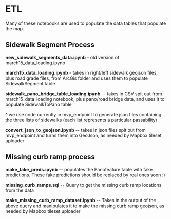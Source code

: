 # ETL

Many of these notebooks are used to populate the data tables that populate the map.

## Sidewalk Segment Process
**new_sidewalk_segments_data.ipynb** - old version of march15_data_loading.ipynb

**march15_data_loading.ipynb** - takes in right/left sidewalk geojson files, plus road grade files, from ArcGis
folder and uses them to populate SidewalkSegment table

**sidewalk_pano_bridge_table_loading.ipynb** -- takes in CSV spit out from march15_data_loading
notebook, plus pano/road bridge data, and uses it to populate SidewalkToPano table

^ we use code currently in mvp_endpoint to generate json files containing the three
lists of sidewalks (each list represents a particular passability)

**convert_json_to_geojson.ipynb** -- takes in json files spit out from mvp_endpoint
and turns them into GeoJson, as needed by Mapbox tileset uploader

## Missing curb ramp process

**make_fake_preds.ipynb** -- populates the Panofeature table with fake predictions.
These fake predictions should be replaced by real ones soon :)

**missing_curb_ramps.sql** -- Query to get the missing curb ramp locations from the data

**make_missing_curb_ramp_dataset.ipynb** -- Takes in the output of the above query
and manipulates it to make the missing curb ramp geojson, as needed by Mapbox tileset uploader 
